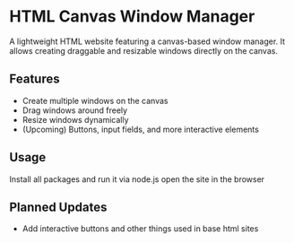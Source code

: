 # HTML Canvas Window Manager

A lightweight HTML website featuring a canvas-based window manager. It allows creating draggable and resizable windows directly on the canvas.

## Features

- Create multiple windows on the canvas
- Drag windows around freely
- Resize windows dynamically
- (Upcoming) Buttons, input fields, and more interactive elements

## Usage

Install all packages and run it via node.js open the site in the browser

## Planned Updates

- Add interactive buttons and other things used in base html sites